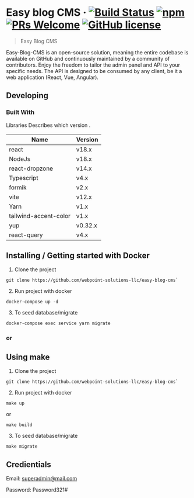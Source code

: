 # Easy blog CMS &middot; [![Build Status](https://img.shields.io/travis/npm/npm/latest.svg?style=flat-square)](https://travis-ci.org/npm/npm) [![npm](https://img.shields.io/npm/v/npm.svg?style=flat-square)](https://www.npmjs.com/package/npm) [![PRs Welcome](https://img.shields.io/badge/PRs-welcome-brightgreen.svg?style=flat-square)](http://makeapullrequest.com) [![GitHub license](https://img.shields.io/badge/license-MIT-blue.svg?style=flat-square)](https://github.com/your/your-project/blob/master/LICENSE)

> Easy Blog CMS

Easy-Blog-CMS is an open-source solution, meaning the entire codebase is available on GitHub and continuously maintained by a community of contributors. Enjoy the freedom to tailor the admin panel and API to your specific needs. The API is designed to be consumed by any client, be it a web application (React, Vue, Angular).

## Developing

### Built With

Libraries
Describes which version .

| Name                  | Version |
| --------------------- | ------- |
| react                 | v18.x   |
| NodeJs                | v18.x   |
| react-dropzone        | v14.x   |
| Typescript            | v4.x    |
| formik                | v2.x    |
| vite                  | v12.x   |
| Yarn                  | v1.x    |
| tailwind-accent-color | v1.x    |
| yup                   | v0.32.x |
| react-query           | v4.x    |

## Installing / Getting started with Docker

1. Clone the project

```shell
git clone https://github.com/webpoint-solutions-llc/easy-blog-cms`
```

2. Run project with docker

```shell
docker-compose up -d
```

3. To seed database/migrate

```shell
docker-compose exec service yarn migrate
```

### or

## Using make

1. Clone the project

```shell
git clone https://github.com/webpoint-solutions-llc/easy-blog-cms`
```

2. Run project with docker

```shell
make up
```

or

```shell
make build
```

3. To seed database/migrate

```shell
make migrate
```

## Credientials

Email: superadmin@mail.com

Password: Password321#
